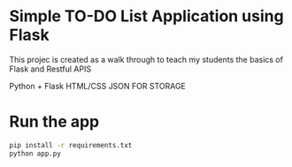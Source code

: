 # Simple TO-DO List Application using Flask
This projec is created as a walk through to teach my students the basics of Flask and Restful APIS

Python + Flask
HTML/CSS
JSON FOR STORAGE


# Run the app
```bash
pip install -r requirements.txt
python app.py
```
